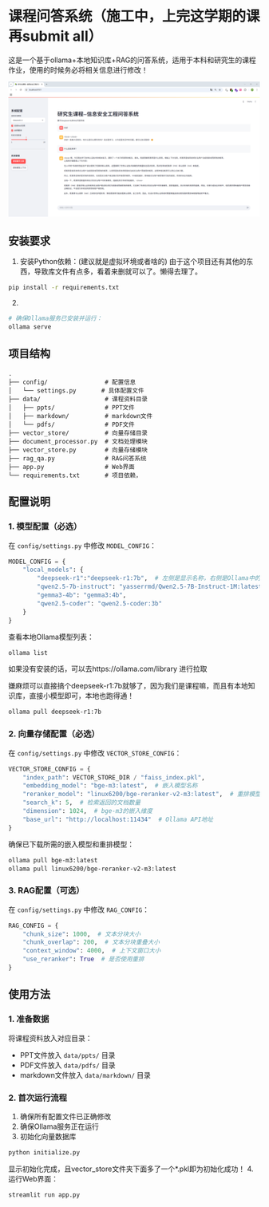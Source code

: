 # 课程问答系统（施工中，上完这学期的课再submit all）

这是一个基于ollama+本地知识库+RAG的问答系统，适用于本科和研究生的课程作业，使用的时候务必将相关信息进行修改！

![简陋展示](image/img.png)


## 安装要求

1. 安装Python依赖：(建议就是虚拟环境或者啥的)   由于这个项目还有其他的东西，导致库文件有点多，看着来删就可以了。懒得去理了。
```bash
pip install -r requirements.txt
```

2. 
```bash
# 确保Ollama服务已安装并运行：
ollama serve
```

## 项目结构

```
.
├── config/                # 配置信息
│   └── settings.py       # 具体配置文件
├── data/                  # 课程资料目录
│   ├── ppts/              # PPT文件
│   ├── markdown/          # markdown文件
│   └── pdfs/              # PDF文件
├── vector_store/          # 向量存储目录
├── document_processor.py  # 文档处理模块
├── vector_store.py        # 向量存储模块
├── rag_qa.py              # RAG问答系统
├── app.py                 # Web界面
└── requirements.txt       # 项目依赖，
```

## 配置说明

### 1. 模型配置（必选）

在 `config/settings.py` 中修改 `MODEL_CONFIG`：

```python
MODEL_CONFIG = {
    "local_models": {
        "deepseek-r1":"deepseek-r1:7b",  # 左侧是显示名称，右侧是Ollama中的模型名称,可以把多余的模型配置删除掉
        "qwen2.5-7b-instruct": "yasserrmd/Qwen2.5-7B-Instruct-1M:latest",
        "gemma3-4b": "gemma3:4b",
        "qwen2.5-coder": "qwen2.5-coder:3b"
    }
}
```

查看本地Ollama模型列表：
```bash
ollama list
```

如果没有安装的话，可以去https://ollama.com/library 进行拉取

嫌麻烦可以直接搞个deepseek-r1:7b就够了，因为我们是课程嘛，而且有本地知识库，直接小模型即可，本地也跑得通！
```bash
ollama pull deepseek-r1:7b
```

### 2. 向量存储配置（必选）

在 `config/settings.py` 中修改 `VECTOR_STORE_CONFIG`：

```python
VECTOR_STORE_CONFIG = {
    "index_path": VECTOR_STORE_DIR / "faiss_index.pkl",
    "embedding_model": "bge-m3:latest",  # 嵌入模型名称
    "reranker_model": "linux6200/bge-reranker-v2-m3:latest",  # 重排模型名称
    "search_k": 5,  # 检索返回的文档数量
    "dimension": 1024,  # bge-m3的嵌入维度
    "base_url": "http://localhost:11434"  # Ollama API地址
}
```

确保已下载所需的嵌入模型和重排模型：
```bash
ollama pull bge-m3:latest
ollama pull linux6200/bge-reranker-v2-m3:latest
```

### 3. RAG配置（可选）

在 `config/settings.py` 中修改 `RAG_CONFIG`：

```python
RAG_CONFIG = {
    "chunk_size": 1000,  # 文本分块大小
    "chunk_overlap": 200,  # 文本分块重叠大小
    "context_window": 4000,  # 上下文窗口大小
    "use_reranker": True  # 是否使用重排
}
```

## 使用方法

### 1. 准备数据

将课程资料放入对应目录：
- PPT文件放入 `data/ppts/` 目录
- PDF文件放入 `data/pdfs/` 目录
- markdown文件放入 `data/markdown/` 目录

### 2. 首次运行流程

1. 确保所有配置文件已正确修改
2. 确保Ollama服务正在运行
3. 初始化向量数据库
```bash
python initialize.py
```
显示初始化完成，且vector_store文件夹下面多了一个*.pkl即为初始化成功！
4. 运行Web界面：
```bash
streamlit run app.py
```
